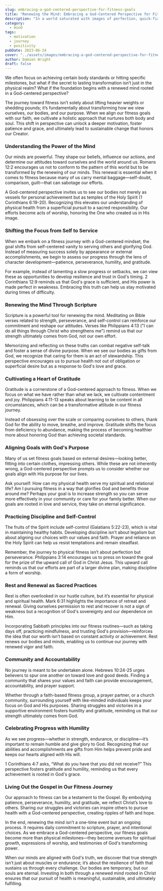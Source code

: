```yaml
---
slug: embracing-a-god-centered-perspective-for-fitness-goals
title: "Renewing the Mind: Embracing a God-Centered Perspective for Fitness Goals"
description: "In a world saturated with images of perfection, quick-fix diets, and relentless fitness trends, it’s easy to get caught up in the pursuit of physical excellence at the expense of our spiritual well-being."
category:
  - mind
tags:
  - motivation
  - journey
  - positivity
pubDate: 2023-06-24
cover: "../assets/images/embracing-a-god-centered-perspective-for-fitness-goals.webp"
author: Damien Wright
draft: false
---
```


We often focus on achieving certain body standards or hitting specific milestones, but what if the secret to lasting transformation isn’t just in the physical realm? What if the foundation begins with a renewed mind rooted in a God-centered perspective?

The journey toward fitness isn’t solely about lifting heavier weights or shedding pounds; it’s fundamentally about transforming how we view ourselves, our bodies, and our purpose. When we align our fitness goals with our faith, we cultivate a holistic approach that nurtures both body and soul. This shift in perspective can unlock a deeper motivation, foster patience and grace, and ultimately lead to sustainable change that honors our Creator.

### Understanding the Power of the Mind

Our minds are powerful. They shape our beliefs, influence our actions, and determine our attitudes toward ourselves and the world around us. Romans 12:2 encourages us not to conform to the pattern of this world but to be transformed by the renewing of our minds. This renewal is essential when it comes to fitness because many of us carry mental baggage—self-doubt, comparison, guilt—that can sabotage our efforts.

A God-centered perspective invites us to see our bodies not merely as vessels for personal achievement but as temples of the Holy Spirit (1 Corinthians 6:19-20). Recognizing this elevates our understanding of physical health from a superficial pursuit to a sacred responsibility. Our efforts become acts of worship, honoring the One who created us in His image.

### Shifting the Focus from Self to Service

When we embark on a fitness journey with a God-centered mindset, the goal shifts from self-centered vanity to serving others and glorifying God. Instead of measuring success solely by appearance or external accomplishments, we begin to assess our progress through the lens of character development—patience, perseverance, humility, and gratitude.

For example, instead of lamenting a slow progress or setbacks, we can view these as opportunities to develop resilience and trust in God's timing. 2 Corinthians 12:9 reminds us that God's grace is sufficient, and His power is made perfect in weakness. Embracing this truth can help us stay motivated during times of difficulty.

### Renewing the Mind Through Scripture

Scripture is a powerful tool for renewing the mind. Meditating on Bible verses related to strength, perseverance, and self-control can reinforce our commitment and reshape our attitudes. Verses like Philippians 4:13 ("I can do all things through Christ who strengthens me") remind us that our strength ultimately comes from God, not our own effort.

Memorizing and reflecting on these truths can combat negative self-talk and foster a sense of divine purpose. When we see our bodies as gifts from God, we recognize that caring for them is an act of stewardship. This perspective encourages us to pursue health not out of obligation or superficial desire but as a response to God's love and grace.

### Cultivating a Heart of Gratitude

Gratitude is a cornerstone of a God-centered approach to fitness. When we focus on what we have rather than what we lack, we cultivate contentment and joy. Philippians 4:11-13 speaks about learning to be content in all circumstances, which can be a transformative attitude in our fitness journey.

Instead of obsessing over the scale or comparing ourselves to others, thank God for the ability to move, breathe, and improve. Gratitude shifts the focus from deficiency to abundance, making the process of becoming healthier more about honoring God than achieving societal standards.

### Aligning Goals with God's Purpose

Many of us set fitness goals based on external desires—looking better, fitting into certain clothes, impressing others. While these are not inherently wrong, a God-centered perspective prompts us to consider whether our goals align with His purpose for our lives.

Ask yourself: How can my physical health serve my spiritual and relational life? Am I pursuing fitness in a way that glorifies God and benefits those around me? Perhaps your goal is to increase strength so you can serve more effectively in your community or care for your family better. When our goals are rooted in love and service, they take on eternal significance.

### Practicing Discipline and Self-Control

The fruits of the Spirit include self-control (Galatians 5:22-23), which is vital in maintaining healthy habits. Developing discipline isn’t about legalism but about aligning our choices with our values and faith. Prayer and reliance on the Holy Spirit can help us resist temptations and remain steadfast.

Remember, the journey to physical fitness isn’t about perfection but perseverance. Philippians 3:14 encourages us to press on toward the goal for the prize of the upward call of God in Christ Jesus. This upward call reminds us that our efforts are part of a larger divine plan, making discipline a form of worship.

### Rest and Renewal as Sacred Practices

Rest is often overlooked in our hustle culture, but it’s essential for physical and spiritual health. Mark 6:31 highlights the importance of retreat and renewal. Giving ourselves permission to rest and recover is not a sign of weakness but a recognition of God's sovereignty and our dependence on Him.

Incorporating Sabbath principles into our fitness routines—such as taking days off, practicing mindfulness, and trusting God's provision—reinforces the idea that our worth isn’t based on constant activity or achievement. Rest renews our bodies and minds, enabling us to continue our journey with renewed vigor and faith.

### Community and Accountability

No journey is meant to be undertaken alone. Hebrews 10:24-25 urges believers to spur one another on toward love and good deeds. Finding a community that shares your values and faith can provide encouragement, accountability, and prayer support.

Whether through a faith-based fitness group, a prayer partner, or a church community, surrounding yourself with like-minded individuals keeps your focus on God and His purposes. Sharing struggles and victories in a supportive environment fosters humility and gratitude, reminding us that our strength ultimately comes from God.

### Celebrating Progress with Humility

As we see progress—whether in strength, endurance, or discipline—it’s important to remain humble and give glory to God. Recognizing that our abilities and accomplishments are gifts from Him helps prevent pride and keeps our hearts aligned with His will.

1 Corinthians 4:7 asks, “What do you have that you did not receive?” This perspective fosters gratitude and humility, reminding us that every achievement is rooted in God's grace.

### Living Out the Gospel in Our Fitness Journey

Our approach to fitness can be a testament to the Gospel. By embodying patience, perseverance, humility, and gratitude, we reflect Christ’s love to others. Sharing our struggles and victories can inspire others to pursue health with a God-centered perspective, creating ripples of faith and hope.

In the end, renewing the mind isn’t a one-time event but an ongoing process. It requires daily commitment to scripture, prayer, and intentional choices. As we embrace a God-centered perspective, our fitness goals become more than physical milestones—they become avenues for spiritual growth, expressions of worship, and testimonies of God's transforming power.

When our minds are aligned with God's truth, we discover that true strength isn’t just about muscles or endurance; it’s about the resilience of faith that sustains us through every challenge. Our bodies are temporary, but our souls are eternal. Investing in both through a renewed mind rooted in Christ ensures that our pursuit of health is meaningful, sustainable, and ultimately fulfilling.